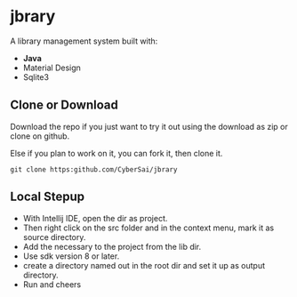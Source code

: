 # jbrary
A library management system built with:
* **Java**
* Material Design
* Sqlite3

## Clone or Download
Download the repo if you just want to try it out using the download as zip or clone on github.

Else if you plan to work on it, you can fork it, then clone it.

`git clone https:github.com/CyberSai/jbrary`

## Local Stepup
* With Intellij IDE, open the dir as project.
* Then right click on the src folder and in the context menu, mark it as source directory.
* Add the necessary to the project from the lib dir.
* Use sdk version 8 or later.
* create a directory named out in the root dir and set it up as output directory.
* Run and cheers 

